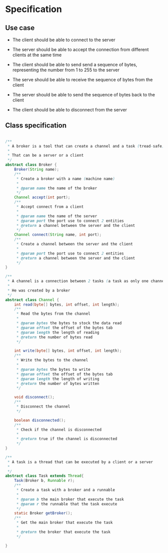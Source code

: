 # Specification

## Use case

* The client should be able to connect to the server

* The server should be able to accept the connection from different clients at the same time

* The client should be able to send send a sequence of bytes, representing the number from 1 to 255 to the server

* The serve should be able to receive the sequence of bytes from the client

* The server should be able to send the sequence of bytes back to the client

* The client should be able to disconnect from the server


## Class specification

```java

/**
 * A broker is a tool that can create a channel and a task (tread-safe)
 * 
 * That can be a server or a client
 */
abstract class Broker {
    Broker(String name); 
    /**
     * Create a broker with a name (machine name)
     * 
     * @param name the name of the broker
     */
    Channel accept(int port);
    /**
     * Accept connect from a client
     * 
     * @param name the name of the server
     * @param port the port use to connect 2 entities
     * @return a channel between the server and the client
     */
    Channel connect(String name, int port);
    /**
     * Create a channel between the server and the client
     * 
     * @param port the port use to connect 2 entities
     * @return a channel between the server and the client
     */
}

/**
 * A channel is a connection between 2 tasks (a task as only one channel)
 * 
 * He was created by a broker
 */
abstract class Channel {
    int read(byte[] bytes, int offset, int length); 
    /**
     * Read the bytes from the channel
     * 
     * @param bytes the bytes to stock the data read
     * @param offset the offset of the bytes tab
     * @param length the length of reading
     * @return the number of bytes read
     */

    int write(byte[] bytes, int offset, int length);
    /**
     * Write the bytes to the channel
     * 
     * @param bytes the bytes to write
     * @param offset the offset of the bytes tab
     * @param length the length of writing
     * @return the number of bytes written
     */

    void disconnect();
    /**
     * Disconnect the channel
     */

    boolean disconnected();
    /**
     * Check if the channel is disconnected
     * 
     * @return true if the channel is disconnected
     */
}

/**
 * A task is a thread that can be executed by a client or a server
 * 
 */
abstract class Task extends Thread{
    Task(Broker b, Runnable r);
    /**
     * Create a task with a broker and a runnable
     * 
     * @param b the main broker that execute the task
     * @param r the runnable that the task execute
     */
    static Broker getBroker();
    /**
     * Get the main broker that execute the task
     * 
     * @return the broker that execute the task
     */

}
```